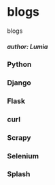 # blogs
blogs

##### author: Lumia

### Python


### Django

### Flask


### curl

### Scrapy

### Selenium

### Splash
